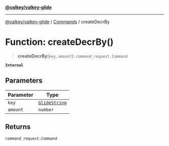 [**@valkey/valkey-glide**](../../README.md)

***

[@valkey/valkey-glide](../../modules.md) / [Commands](../README.md) / createDecrBy

# Function: createDecrBy()

> **createDecrBy**(`key`, `amount`): `command_request.Command`

**`Internal`**

## Parameters

| Parameter | Type |
| ------ | ------ |
| `key` | [`GlideString`](../../BaseClient/type-aliases/GlideString.md) |
| `amount` | `number` |

## Returns

`command_request.Command`
